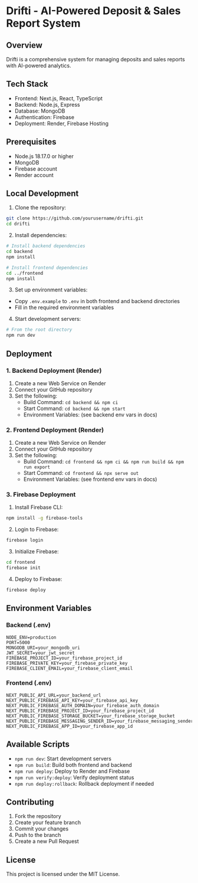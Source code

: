 # Drifti - AI-Powered Deposit & Sales Report System

## Overview
Drifti is a comprehensive system for managing deposits and sales reports with AI-powered analytics.

## Tech Stack
- Frontend: Next.js, React, TypeScript
- Backend: Node.js, Express
- Database: MongoDB
- Authentication: Firebase
- Deployment: Render, Firebase Hosting

## Prerequisites
- Node.js 18.17.0 or higher
- MongoDB
- Firebase account
- Render account

## Local Development
1. Clone the repository:
```bash
git clone https://github.com/yourusername/drifti.git
cd drifti
```

2. Install dependencies:
```bash
# Install backend dependencies
cd backend
npm install

# Install frontend dependencies
cd ../frontend
npm install
```

3. Set up environment variables:
- Copy `.env.example` to `.env` in both frontend and backend directories
- Fill in the required environment variables

4. Start development servers:
```bash
# From the root directory
npm run dev
```

## Deployment

### 1. Backend Deployment (Render)
1. Create a new Web Service on Render
2. Connect your GitHub repository
3. Set the following:
   - Build Command: `cd backend && npm ci`
   - Start Command: `cd backend && npm start`
   - Environment Variables: (see backend env vars in docs)

### 2. Frontend Deployment (Render)
1. Create a new Web Service on Render
2. Connect your GitHub repository
3. Set the following:
   - Build Command: `cd frontend && npm ci && npm run build && npm run export`
   - Start Command: `cd frontend && npx serve out`
   - Environment Variables: (see frontend env vars in docs)

### 3. Firebase Deployment
1. Install Firebase CLI:
```bash
npm install -g firebase-tools
```

2. Login to Firebase:
```bash
firebase login
```

3. Initialize Firebase:
```bash
cd frontend
firebase init
```

4. Deploy to Firebase:
```bash
firebase deploy
```

## Environment Variables

### Backend (.env)
```
NODE_ENV=production
PORT=5000
MONGODB_URI=your_mongodb_uri
JWT_SECRET=your_jwt_secret
FIREBASE_PROJECT_ID=your_firebase_project_id
FIREBASE_PRIVATE_KEY=your_firebase_private_key
FIREBASE_CLIENT_EMAIL=your_firebase_client_email
```

### Frontend (.env)
```
NEXT_PUBLIC_API_URL=your_backend_url
NEXT_PUBLIC_FIREBASE_API_KEY=your_firebase_api_key
NEXT_PUBLIC_FIREBASE_AUTH_DOMAIN=your_firebase_auth_domain
NEXT_PUBLIC_FIREBASE_PROJECT_ID=your_firebase_project_id
NEXT_PUBLIC_FIREBASE_STORAGE_BUCKET=your_firebase_storage_bucket
NEXT_PUBLIC_FIREBASE_MESSAGING_SENDER_ID=your_firebase_messaging_sender_id
NEXT_PUBLIC_FIREBASE_APP_ID=your_firebase_app_id
```

## Available Scripts
- `npm run dev`: Start development servers
- `npm run build`: Build both frontend and backend
- `npm run deploy`: Deploy to Render and Firebase
- `npm run verify:deploy`: Verify deployment status
- `npm run deploy:rollback`: Rollback deployment if needed

## Contributing
1. Fork the repository
2. Create your feature branch
3. Commit your changes
4. Push to the branch
5. Create a new Pull Request

## License
This project is licensed under the MIT License.